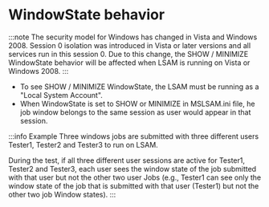 # WindowState behavior

:::note
The security model for Windows has changed in Vista and Windows 2008. Session 0 isolation was introduced in Vista or later versions and all services run in this session 0. Due to this change, the SHOW / MINIMIZE WindowState behavior will be affected when LSAM is running on Vista or Windows 2008.
:::

- To see SHOW / MINIMIZE WindowState, the LSAM must be running as a "Local System Account".
- When WindowState is set to SHOW or MINIMIZE in MSLSAM.ini file, he job window belongs to the same session as user would appear in that session.

:::info Example
Three windows jobs are submitted with three different users Tester1, Tester2 and Tester3 to run on LSAM.

During the test, if all three different user sessions are active for Tester1, Tester2 and Tester3, each user sees the window state of the job submitted with that user but not the other two user Jobs (e.g., Tester1 can see only the window state of the job that is submitted with that user (Tester1) but not the other two job Window states).
:::
